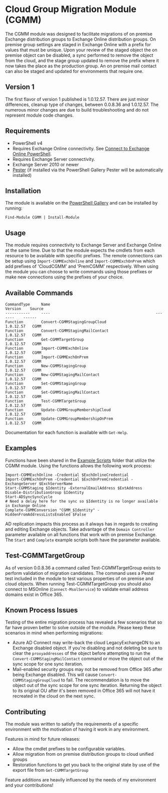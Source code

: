 # Cloud Group Migration Module (CGMM)

The CGMM module was designed to facilitate migrations of on premise Exchange distribution groups to Exchange Online distribution groups.  On premise group settings are staged in Exchange Online with a prefix for values that must be unique.  Upon your review of the staged object the on premise object can be disabled, a sync performed to remove the object from the cloud, and the stage group updated to remove the prefix where it now takes the place as the production group. An on premise mail contact can also be staged and updated for environments that require one.

## Version 1

The first flavor of version 1 published is 1.0.12.57.  There are just minor differences, cleanup type of changes, between 0.0.8.36 and 1.0.12.57.  The numerous minor changes are due to build troubleshooting and do not represent module code changes.

## Requirements

* PowerShell v4
* Requires Exchange Online connectivity.  See [Connect to Exchange Online PowerShell](https://technet.microsoft.com/en-us/library/jj984289(v=exchg.160).aspx).
* Requires Exchange Server connectivity.
* Exchange Server 2010 or newer
* [Pester](https://github.com/pester/Pester) (if installed via the PowerShell Gallery Pester will be automatically installed)

## Installation

The module is available on the [PowerShell Gallery](https://www.powershellgallery.com/packages/cgmm) and can be installed by running:

`Find-Module CGMM | Install-Module`

## Usage

The module requires connectivity to Exchange Server and Exchange Online at the same time.  Due to that the module expects the cmdlets from each resource to be available with specific prefixes.  The remote connections can be setup using `Import-CGMMExchOnline` and `Import-CGMMExchOnPrem` which add prefixes of 'CloudCGMM' and 'PremCGMM' respectively.  When using the module you can choose to write commands using those prefixes or make new connections using the prefixes of your choice.

## Available Commands

    CommandType     Name                                               Version    Source
    -----------     ----                                               -------    ------
    Function        Convert-CGMMStagingGroupCloud                      1.0.12.57   CGMM
    Function        Convert-CGMMStagingMailContact                     1.0.12.57   CGMM
    Function        Get-CGMMTargetGroup                                1.0.12.57   CGMM
    Function        Import-CGMMExchOnline                              1.0.12.57   CGMM
    Function        Import-CGMMExchOnPrem                              1.0.12.57   CGMM
    Function        New-CGMMStagingGroup                               1.0.12.57   CGMM
    Function        New-CGMMStagingMailContact                         1.0.12.57   CGMM
    Function        Set-CGMMStagingGroup                               1.0.12.57   CGMM
    Function        Set-CGMMStagingMailContact                         1.0.12.57   CGMM
    Function        Test-CGMMTargetGroup                               1.0.12.57   CGMM
    Function        Update-CGMMGroupMembershipCloud                    1.0.12.57   CGMM
    Function        Update-CGMMGroupMembershipOnPrem                   1.0.12.57   CGMM

Documentation for each function is available with `Get-Help`.

## Examples

Functions have been shared in the [Example Scripts](https://github.com/Rick-2CA/CGMM/tree/master/ExampleScripts) folder that utilize the CGMM module.  Using the functions allows the following work process:

    Import-CGMMExchOnline -Credential $ExchOnlineCredential
    Import-CGMMExchOnPrem -Credential $ExchOnPremCredential -ExchangeServer $ExchServerName
    Start-CGMMStaging $Identity -ExternalEmailAddress $ExtAddress
    Disable-DistributionGroup $Identity
    Start-ADSyncSyncCycle
    # Need a delay here for the sync so $Identity is no longer available in Exchange Online
    Complete-CGMMConversion "CGMM_$Identity" -HiddenFromAddressListsEnabled $False

AD replication impacts this process as it always has in regards to creating and editing Exchange objects.  Take advantage of the `Domain Controller` parameter available on all functions that work with on premise Exchange.  The `Start` and `Complete` example scripts both have the parameter available.

## Test-CGMMTargetGroup

As of version 0.0.8.36 a command called Test-CGMMTargetGroup exists to perform validation of migration candidates.  The command uses a Pester test included in the module to test various properties of on premise and cloud objects.  When running Test-CGMMTargetGroup you should also connect to MSOnline (`Connect-MsolService`) to validate email address domains exist in Office 365.

## Known Process Issues

Testing of the entire migration process has revealed a few scenarios that so far have proven better to solve outside of the module.  Please keep these scenarios in mind when performing migrations:

* Azure AD Connect may write-back the cloud LegacyExchangeDN to an Exchange disabled object.  If you're disabling and not deleting be sure to clear the `proxyaddresses` of the object before attempting to run the `Convert-CGMMStagingMailContact` command or move the object out of the sync scope for one sync iteration.
* Mail-enabled security groups may not be removed from Office 365 after being Exchange disabled.  This will cause `Convert-CGMMStagingGroupCloud` to fail.  The recommendation is to move the object out of the sync scope for one sync iteration.  Returning the object to its original OU after it's been removed in Office 365 will not have it recreated in the cloud on the next sync.

## Contributing

The module was written to satisfy the requirements of a specific environment with the motivation of having it work in any environment.

Features in mind for future releases:

* Allow the cmdlet prefixes to be configurable variables.
* Allow migration from on premise distribution groups to cloud unified groups
* Restoration functions to get you back to the original state by use of the export file from `Get-CGMMTargetGroup`

Feature additions are heavily influenced by the needs of my environment and your contributions!
